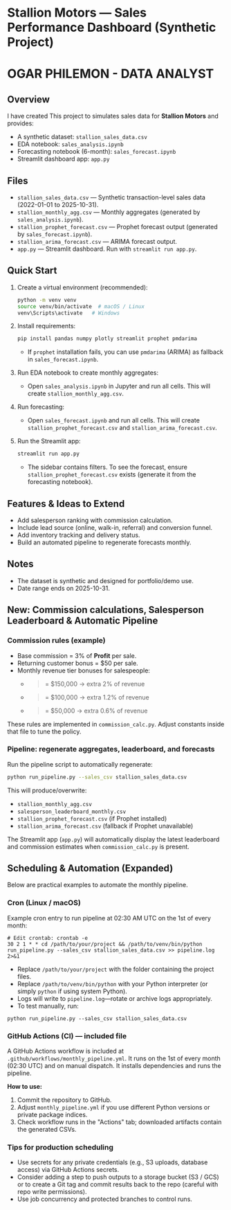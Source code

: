 # Stallion Motors — Sales Performance Dashboard (Synthetic Project)
# OGAR PHILEMON - DATA ANALYST

## Overview
I have created This project to simulates sales data for **Stallion Motors** and provides:
- A synthetic dataset: `stallion_sales_data.csv`
- EDA notebook: `sales_analysis.ipynb`
- Forecasting notebook (6-month): `sales_forecast.ipynb`
- Streamlit dashboard app: `app.py`

## Files
- `stallion_sales_data.csv` — Synthetic transaction-level sales data (2022-01-01 to 2025-10-31).
- `stallion_monthly_agg.csv` — Monthly aggregates (generated by `sales_analysis.ipynb`).
- `stallion_prophet_forecast.csv` — Prophet forecast output (generated by `sales_forecast.ipynb`).
- `stallion_arima_forecast.csv` — ARIMA forecast output.
- `app.py` — Streamlit dashboard. Run with `streamlit run app.py`.

## Quick Start
1. Create a virtual environment (recommended):
   ```bash
   python -m venv venv
   source venv/bin/activate  # macOS / Linux
   venv\Scripts\activate   # Windows
   ```

2. Install requirements:
   ```bash
   pip install pandas numpy plotly streamlit prophet pmdarima
   ```

   - If `prophet` installation fails, you can use `pmdarima` (ARIMA) as fallback in `sales_forecast.ipynb`.

3. Run EDA notebook to create monthly aggregates:
   - Open `sales_analysis.ipynb` in Jupyter and run all cells. This will create `stallion_monthly_agg.csv`.

4. Run forecasting:
   - Open `sales_forecast.ipynb` and run all cells. This will create `stallion_prophet_forecast.csv` and `stallion_arima_forecast.csv`.

5. Run the Streamlit app:
   ```bash
   streamlit run app.py
   ```
   - The sidebar contains filters. To see the forecast, ensure `stallion_prophet_forecast.csv` exists (generate it from the forecasting notebook).

## Features & Ideas to Extend
- Add salesperson ranking with commission calculation.
- Include lead source (online, walk-in, referral) and conversion funnel.
- Add inventory tracking and delivery status.
- Build an automated pipeline to regenerate forecasts monthly.

## Notes
- The dataset is synthetic and designed for portfolio/demo use.
- Date range ends on 2025-10-31.



## New: Commission calculations, Salesperson Leaderboard & Automatic Pipeline

### Commission rules (example)
- Base commission = 3% of **Profit** per sale.
- Returning customer bonus = $50 per sale.
- Monthly revenue tier bonuses for salespeople:
  - >= $150,000 → extra 2% of revenue
  - >= $100,000 → extra 1.2% of revenue
  - >= $50,000 → extra 0.6% of revenue

These rules are implemented in `commission_calc.py`. Adjust constants inside that file to tune the policy.

### Pipeline: regenerate aggregates, leaderboard, and forecasts
Run the pipeline script to automatically regenerate:
```bash
python run_pipeline.py --sales_csv stallion_sales_data.csv
```
This will produce/overwrite:
- `stallion_monthly_agg.csv`
- `salesperson_leaderboard_monthly.csv`
- `stallion_prophet_forecast.csv` (if Prophet installed)
- `stallion_arima_forecast.csv` (fallback if Prophet unavailable)

The Streamlit app (`app.py`) will automatically display the latest leaderboard and commission estimates when `commission_calc.py` is present.


## Scheduling & Automation (Expanded)

Below are practical examples to automate the monthly pipeline.

### Cron (Linux / macOS)
Example cron entry to run pipeline at 02:30 AM UTC on the 1st of every month:

```
# Edit crontab: crontab -e
30 2 1 * * cd /path/to/your/project && /path/to/venv/bin/python run_pipeline.py --sales_csv stallion_sales_data.csv >> pipeline.log 2>&1
```

- Replace `/path/to/your/project` with the folder containing the project files.
- Replace `/path/to/venv/bin/python` with your Python interpreter (or simply `python` if using system Python).
- Logs will write to `pipeline.log`—rotate or archive logs appropriately.
- To test manually, run:
```
python run_pipeline.py --sales_csv stallion_sales_data.csv
```

### GitHub Actions (CI) — included file
A GitHub Actions workflow is included at `.github/workflows/monthly_pipeline.yml`.
It runs on the 1st of every month (02:30 UTC) and on manual dispatch. It installs dependencies and runs the pipeline.

**How to use:**
1. Commit the repository to GitHub.
2. Adjust `monthly_pipeline.yml` if you use different Python versions or private package indices.
3. Check workflow runs in the "Actions" tab; downloaded artifacts contain the generated CSVs.

### Tips for production scheduling
- Use secrets for any private credentials (e.g., S3 uploads, database access) via GitHub Actions secrets.
- Consider adding a step to push outputs to a storage bucket (S3 / GCS) or to create a Git tag and commit results back to the repo (careful with repo write permissions).
- Use job concurrency and protected branches to control runs.
